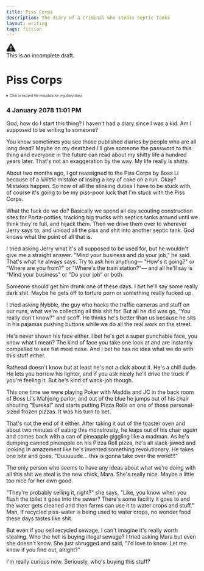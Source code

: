 ```yaml
---
title: Piss Corps
description: The diary of a criminal who steals septic tanks
layout: writing
tags: fiction
---
```

<aside class="alert alert-warning d-flex align-items-center">
  <svg xmlns="http://www.w3.org/2000/svg" width="24" height="24" fill="currentColor" class="bi bi-exclamation-triangle-fill flex-shrink-0 me-2" viewBox="0 0 16 16" role="img" aria-label="Warning:">
    <path d="M8.982 1.566a1.13 1.13 0 0 0-1.96 0L.165 13.233c-.457.778.091 1.767.98 1.767h13.713c.889 0 1.438-.99.98-1.767L8.982 1.566zM8 5c.535 0 .954.462.9.995l-.35 3.507a.552.552 0 0 1-1.1 0L7.1 5.995A.905.905 0 0 1 8 5zm.002 6a1 1 0 1 1 0 2 1 1 0 0 1 0-2z"/>
  </svg>
  <div>This is an incomplete draft.</div>
</aside>

# Piss Corps

<details class="mb-4" style="font-size: 60%">
<summary>Click to expand file metadata for: my_diary.diary</summary>
<pre><code>    File metadata for:  my_diary.diary  (regular file)
    File handler: Agent M. Rosenthal #16F37DA4
    Note: This file was decrypted using the agency backdoor key
          and entered into evidence by Agent Rosenthal.
    -- Original filesystem stat --
    File: my_diary.diary    (regular file)
    Size: 214 kB    Blocks: 418     IO Block: 4095
    Device: 1,3     Inode: 56701968     Links: 1
    Access (0644/-rw-r--r--)    Uid: ( 1000/kat)    Gid: ( 1000/kat)
</code></pre>
</details>

### 4 January 2078 11:01 PM

God, how do I start this thing? I haven't had a diary since I was a kid. Am I supposed to be writing to someone?

You know sometimes you see those published diaries by people who are all long dead? Maybe on my deathbed I'll give someone the password to this thing and everyone in the future can read about my shitty life a hundred years later. That's not an exaggeration by the way. My life really is shitty.

About two months ago, I got reassigned to the Piss Corps by Boss Li because of a *liiiiittle* mistake of losing a key of coke on a run. Okay? Mistakes happen. So now of all the stinking duties I have to be stuck with, of course it's going to be my piss-poor luck that I'm stuck with the Piss Corps.

What the fuck do we do? Basically we spend all day scouting construction sites for Porta-potties, tracking big trucks with septics tanks around until we think they're full, and hijack them. Then we drive them over to wherever Jerry says to, and unload all the piss and shit into another septic tank. God knows what the point of all that is.

I tried asking Jerry what it's all supposed to be used for, but he wouldn't give me a straight answer. "Mind your business and do your job," he said. That's what he always says. Try to ask him anything― "How's it going?" or "Where are you from?" or "Where's the train station?"― and all he'll say is "Mind your business" or "Do your job" or both.

Someone should get him drunk one of these days. I bet he'll say some really dark shit. Maybe he gets off to torture porn or something really fucked up.

I tried asking Nybble, the guy who hacks the traffic cameras and stuff on our runs, what we're collecting all this shit for. But all he did was go, "You really don't know?" and scoff. He thinks he's better than us because he sits in his pajamas pushing buttons while we do all the real work on the street.

He's never shown his face either. I bet he's got a super punchable face, you know what I mean? The kind of face you take one look at and are instantly compelled to see fist meet nose. And I bet he has no idea what we do with this stuff either.

Rathead doesn't know but at least he's not a dick about it. He's a chill dude. He lets you borrow his lighter, and if you ask nicely he'll drive the truck if you're feeling it. But he's kind of wack-job though.

This one time we were playing Poker with Maddis and JC in the back room of Boss Li's Mahjong parlor, and out of the blue he jumps out of his chair shouting "Eureka!" and starts putting Pizza Rolls on one of those personal-sized frozen pizzas. It was his turn to bet.

That's not the end of it either. After taking it out of the toaster oven and about two minutes of eating this monstrosity, he leaps out of his chair *again* and comes back with a can of pineapple giggling like a madman. As he's dumping canned pineapple on his Pizza Roll pizza, he's all slack-jawed and looking in amazement like he's invented something revolutionary. He takes one bite and goes, "Duuuuude... this is gonna take over the world!!!"

The only person who seems to have any ideas about what we're doing with all this shit we steal is the new chick, Mara. She's really nice. Maybe a little too nice for her own good.

"They're probably selling it, right?" she says, "Like, you know when you flush the toilet it goes into the sewer? There's some facility it goes to and the water gets cleaned and then farms can use it to water crops and stuff." Man, if recycled piss-water is being used to water crops, no wonder food these days tastes like shit.

But even if you sell recycled sewage, I can't imagine it's really worth stealing. Who the hell is buying illegal sewage? I tried asking Mara but even she doesn't know. She just shrugged and said, "I'd love to know. Let me know if you find out, alright?"

I'm really curious now. Seriously, who's buying this stuff?

